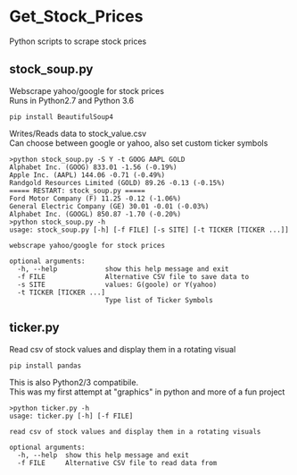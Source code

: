 # Get_Stock_Prices
Python scripts to scrape stock prices


## stock_soup.py
Webscrape yahoo/google for stock prices  
Runs in Python2.7 and Python 3.6  
  
    pip install BeautifulSoup4  
  
Writes/Reads data to stock_value.csv  
Can choose between google or yahoo, also set custom ticker symbols  

```
>python stock_soup.py -S Y -t GOOG AAPL GOLD
Alphabet Inc. (GOOG) 833.01 -1.56 (-0.19%)
Apple Inc. (AAPL) 144.06 -0.71 (-0.49%)
Randgold Resources Limited (GOLD) 89.26 -0.13 (-0.15%)
===== RESTART: stock_soup.py =====
Ford Motor Company (F) 11.25 -0.12 (-1.06%)
General Electric Company (GE) 30.01 -0.01 (-0.03%)
Alphabet Inc. (GOOGL) 850.87 -1.70 (-0.20%)
>python stock_soup.py -h
usage: stock_soup.py [-h] [-f FILE] [-s SITE] [-t TICKER [TICKER ...]]

webscrape yahoo/google for stock prices

optional arguments:
  -h, --help            show this help message and exit
  -f FILE               Alternative CSV file to save data to
  -s SITE               values: G(goole) or Y(yahoo)
  -t TICKER [TICKER ...]
                        Type list of Ticker Symbols
 ```
  
## ticker.py  
Read csv of stock values and display them in a rotating visual  
  
    pip install pandas  
  
This is also Python2/3 compatibile.  
This was my first attempt at "graphics" in python and more of a fun project  

```
>python ticker.py -h
usage: ticker.py [-h] [-f FILE]

read csv of stock values and display them in a rotating visuals

optional arguments:
  -h, --help  show this help message and exit
  -f FILE     Alternative CSV file to read data from
  ```


